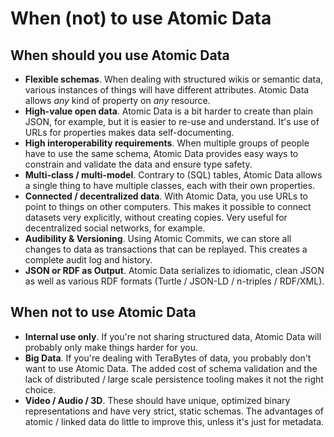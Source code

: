 # When (not) to use Atomic Data

## When should you use Atomic Data

- **Flexible schemas**. When dealing with structured wikis or semantic data, various instances of things will have different attributes. Atomic Data allows _any_ kind of property on _any_ resource.
- **High-value open data**. Atomic Data is a bit harder to create than plain JSON, for example, but it is easier to re-use and understand. It's use of URLs for properties makes data self-documenting.
- **High interoperability requirements**. When multiple groups of people have to use the same schema, Atomic Data provides easy ways to constrain and validate the data and ensure type safety.
- **Multi-class / multi-model**. Contrary to (SQL) tables, Atomic Data allows a single thing to have multiple classes, each with their own properties.
- **Connected / decentralized data**. With Atomic Data, you use URLs to point to things on other computers. This makes it possible to connect datasets very explicitly, without creating copies. Very useful for decentralized social networks, for example.
- **Audibility & Versioning**. Using Atomic Commits, we can store all changes to data as transactions that can be replayed. This creates a complete audit log and history.
- **JSON or RDF as Output**. Atomic Data serializes to idiomatic, clean JSON as well as various RDF formats (Turtle / JSON-LD / n-triples / RDF/XML).

## When not to use Atomic Data

- **Internal use only**. If you're not sharing structured data, Atomic Data will probably only make things harder for you.
- **Big Data**. If you're dealing with TeraBytes of data, you probably don't want to use Atomic Data. The added cost of schema validation and the lack of distributed / large scale persistence tooling makes it not the right choice.
- **Video / Audio / 3D**. These should have unique, optimized binary representations and have very strict, static schemas. The advantages of atomic / linked data do little to improve this, unless it's just for metadata.
